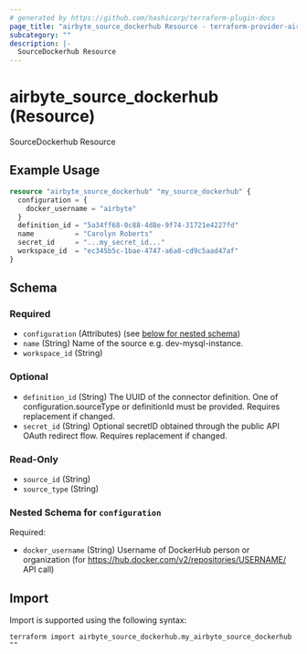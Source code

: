 ```yaml
---
# generated by https://github.com/hashicorp/terraform-plugin-docs
page_title: "airbyte_source_dockerhub Resource - terraform-provider-airbyte"
subcategory: ""
description: |-
  SourceDockerhub Resource
---
```


# airbyte_source_dockerhub (Resource)

SourceDockerhub Resource

## Example Usage

```terraform
resource "airbyte_source_dockerhub" "my_source_dockerhub" {
  configuration = {
    docker_username = "airbyte"
  }
  definition_id = "5a34ff68-0c88-4d8e-9f74-31721e4227fd"
  name          = "Carolyn Roberts"
  secret_id     = "...my_secret_id..."
  workspace_id  = "ec345b5c-1bae-4747-a6a8-cd9c5aad47af"
}
```

<!-- schema generated by tfplugindocs -->
## Schema

### Required

- `configuration` (Attributes) (see [below for nested schema](#nestedatt--configuration))
- `name` (String) Name of the source e.g. dev-mysql-instance.
- `workspace_id` (String)

### Optional

- `definition_id` (String) The UUID of the connector definition. One of configuration.sourceType or definitionId must be provided. Requires replacement if changed.
- `secret_id` (String) Optional secretID obtained through the public API OAuth redirect flow. Requires replacement if changed.

### Read-Only

- `source_id` (String)
- `source_type` (String)

<a id="nestedatt--configuration"></a>
### Nested Schema for `configuration`

Required:

- `docker_username` (String) Username of DockerHub person or organization (for https://hub.docker.com/v2/repositories/USERNAME/ API call)

## Import

Import is supported using the following syntax:

```shell
terraform import airbyte_source_dockerhub.my_airbyte_source_dockerhub ""
```
